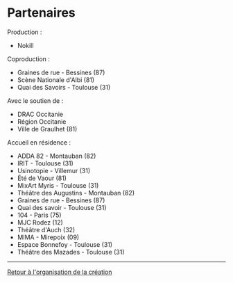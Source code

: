# Partenaires

Production : 
- Nokill

Coproduction : 
- Graines de rue - Bessines (87)
- Scène Nationale d'Albi (81)
- Quai des Savoirs - Toulouse (31)

Avec le soutien de :
- DRAC Occitanie
- Région Occitanie
- Ville de Graulhet (81)
 
Accueil en résidence :
- ADDA 82 - Montauban (82)
- IRIT - Toulouse (31)
- Usinotopie - Villemur (31)
- Été de Vaour (81)
- MixArt Myris - Toulouse (31)
- Théâtre des Augustins - Montauban (82)
- Graines de rue - Bessines (87)
- Quai des savoir - Toulouse (31)
- 104 - Paris (75)
- MJC Rodez (12)
- Théâtre d'Auch (32)
- MIMA - Mirepoix (09)
- Espace Bonnefoy - Toulouse (31)
- Théâtre des Mazades - Toulouse (31)

---


[Retour à l'organisation de la création](.)


